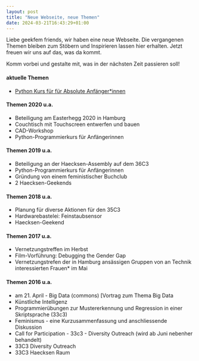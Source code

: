 ```yaml
---
layout: post
title: "Neue Webseite, neue Themen"
date: 2024-03-21T16:43:29+01:00
---
```


Liebe geekfem friends, wir haben eine neue Webseite. Die vergangenen Themen bleiben zum Stöbern und Inspirieren lassen hier erhalten. Jetzt freuen wir uns auf das, was da kommt.

Komm vorbei und gestalte mit, was in der nächsten Zeit passieren soll!

#### aktuelle Themen
* [Python Kurs für für Absolute Anfänger\*innen](https://ithea.de/pykurs-d/)

#### Themen 2020 u.a.
* Beteiligung am Easterhegg 2020 in Hamburg
* Couchtisch mit Touchscreen entwerfen und bauen
* CAD-Workshop
* Python-Programmierkurs für Anfängerinnen

#### Themen 2019 u.a.
* Beteiligung an der Haecksen-Assembly auf dem 36C3
* Python-Programmierkurs für Anfängerinnen
* Gründung von einem feministischer Buchclub
* 2 Haecksen-Geekends

#### Themen 2018 u.a.
* Planung für diverse Aktionen für den 35C3
* Hardwarebastelei: Feinstaubsensor
* Haecksen-Geekend

#### Themen 2017 u.a.
* Vernetzungstreffen im Herbst
* Film-Vorführung: Debugging the Gender Gap
* Vernetzungstrefen der in Hamburg ansässigen Gruppen von an Technik interessierten Frauen\* im Mai

#### Themen 2016 u.a.
* am 21. April -  Big Data (commons) [Vortrag zum Thema Big Data
* Künstliche Intelligenz
* Programmierübungen zur Mustererkennung und Regression in einer Skriptsprache (33c3)
* Feminismus - eine Kurzusammenfassung und anschliessende Diskussion
* Call for Participation - 33c3 - Diversity Outreach (wird ab Juni nebenher behandelt)
* 33C3 Diversity Outreach
* 33C3 Haecksen Raum



